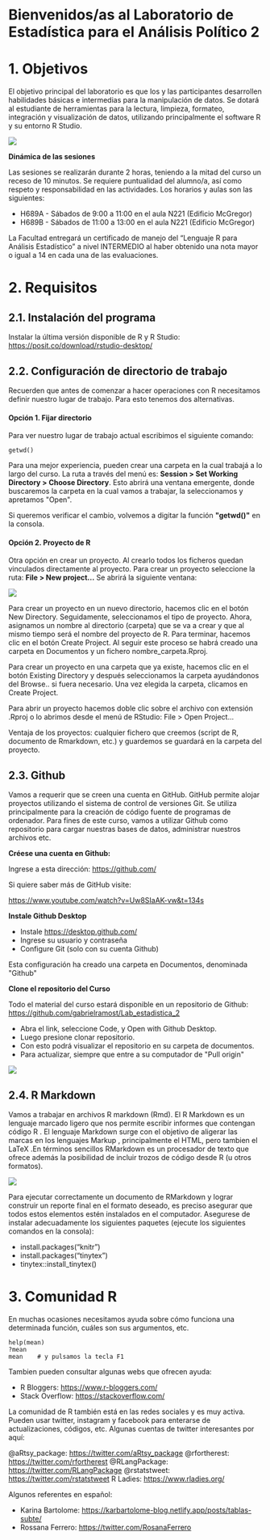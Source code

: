 # **Bienvenidos/as al Laboratorio de Estadística para el Análisis Político 2**

# **1. Objetivos**

El objetivo principal del laboratorio es que los y las participantes desarrollen habilidades básicas e intermedias para la manipulación de datos. Se dotará al estudiante de herramientas para la lectura, limpieza, formateo, integración y visualización de datos, utilizando principalmente el software R y su entorno R Studio.

![](https://github.com/gabrielramost/Lab_estadistica_2/blob/3580b6164af1e82ade74522df80488b1332c55de/Introducci%C3%B3n/datos.jpeg)

**Dinámica de las sesiones**

Las sesiones se realizarán durante 2 horas, teniendo a la mitad del curso un receso de 10 minutos. Se requiere puntualidad del alumno/a, así como respeto y responsabilidad en las actividades. Los horarios y aulas son las siguientes:

- H689A - Sábados de 9:00 a 11:00 en el aula N221 (Edificio McGregor)
- H689B - Sábados de 11:00 a 13:00 en el aula N221 (Edificio McGregor)

La Facultad entregará un certificado de manejo del “Lenguaje R para Análisis Estadístico” a nivel INTERMEDIO al haber obtenido una nota mayor o igual a 14 en cada una de las evaluaciones.


# **2. Requisitos**

## **2.1. Instalación del programa**

Instalar la última versión disponible de R y R Studio: https://posit.co/download/rstudio-desktop/

## **2.2. Configuración de directorio de trabajo**

Recuerden que antes de comenzar a hacer operaciones con R necesitamos definir nuestro lugar de trabajo. Para esto tenemos dos alternativas.

#### **Opción 1. Fijar directorio**

Para ver nuestro lugar de trabajo actual escribimos el siguiente comando:

```{r}
getwd()
```


Para una mejor experiencia, pueden crear una carpeta en la cual trabajá a lo largo del curso. La ruta a través del menú es: **Session > Set Working Directory > Choose Directory**. Esto abrirá una ventana emergente, donde buscaremos la carpeta en la cual vamos a trabajar, la seleccionamos y apretamos "Open".

Si queremos verificar el cambio, volvemos a digitar la función **"getwd()"** en la consola.

#### **Opción 2. Proyecto de R**

Otra opción en crear un proyecto. Al crearlo todos los ficheros quedan vinculados directamente al proyecto. Para crear un proyecto seleccione la ruta: **File > New project...** Se abrirá la siguiente ventana:

![](https://github.com/gabrielramost/Lab_estadistica_2/blob/3580b6164af1e82ade74522df80488b1332c55de/Introducci%C3%B3n/proyecto.png)

Para crear un proyecto en un nuevo directorio, hacemos clic en el botón New Directory. Seguidamente, seleccionamos el tipo de proyecto. Ahora, asignamos un nombre al directorio (carpeta) que se va a crear y que al mismo tiempo será el nombre del proyecto de R. Para terminar, hacemos clic en el botón Create Project. Al seguir este proceso se habrá creado una carpeta en Documentos y un fichero nombre_carpeta.Rproj.

Para crear un proyecto en una carpeta que ya existe, hacemos clic en el botón Existing Directory y después seleccionamos la carpeta ayudándonos del Browse.. si fuera necesario. Una vez elegida la carpeta, clicamos en Create Project.

Para abrir un proyecto hacemos doble clic sobre el archivo con extensión .Rproj o lo abrimos desde el menú de RStudio: File > Open Project...

Ventaja de los proyectos: cualquier fichero que creemos (script de R, documento de Rmarkdown, etc.) y guardemos se guardará en la carpeta del proyecto.


## **2.3. Github**

Vamos a requerir que se creen una cuenta en GitHub. GitHub permite alojar proyectos utilizando el sistema de control de versiones Git. Se utiliza principalmente para la creación de código fuente de programas de ordenador. Para fines de este curso, vamos a utilizar Github como repositorio para cargar nuestras bases de datos, administrar nuestros archivos etc.

**Créese una cuenta en Github:**

Ingrese a esta dirección: https://github.com/

Si quiere saber más de GitHub visite:

https://www.youtube.com/watch?v=Uw8SIaAK-vw&t=134s

**Instale Github Desktop**

- Instale https://desktop.github.com/
- Ingrese su usuario y contraseña
- Configure Git (solo con su cuenta Github)

Esta configuración ha creado una carpeta en Documentos, denominada "Github"

**Clone el repositorio del Curso**

Todo el material del curso estará disponible en un repositorio de Github: https://github.com/gabrielramost/Lab_estadistica_2
- Abra el link, seleccione Code, y Open with Github Desktop.
- Luego presione clonar repositorio.
- Con esto podrá visualizar el repositorio en su carpeta de documentos. 
- Para actualizar, siempre que entre a su computador de "Pull origin"

![](https://github.com/gabrielramost/Lab_estadistica_2/blob/3580b6164af1e82ade74522df80488b1332c55de/Introducci%C3%B3n/github.png)


## **2.4. R Markdown**

Vamos a trabajar en archivos R markdown (Rmd). El R Markdown es un lenguaje marcado ligero que nos permite escribir informes que contengan código R . El lenguaje Markdown surge con el objetivo de aligerar las marcas en los lenguajes Markup , principalmente el HTML, pero tambien el LaTeX .En términos sencillos RMarkdown es un procesador de texto que ofrece además la posibilidad de incluir trozos de código desde R (u otros formatos). 

![](https://github.com/gabrielramost/Lab_estadistica_2/blob/3580b6164af1e82ade74522df80488b1332c55de/Introducci%C3%B3n/rmd.png)


Para ejecutar correctamente un documento de RMarkdown y lograr construir un reporte final en el formato deseado, es preciso asegurar que todos estos elementos estén instalados en el computador. Asegurese de instalar adecuadamente los siguientes paquetes (ejecute los siguientes comandos en la consola):

- install.packages(“knitr”)
- install.packages(“tinytex”) 
- tinytex::install_tinytex()


# **3. Comunidad R**

En muchas ocasiones necesitamos ayuda sobre cómo funciona una determinada función, cuáles son sus argumentos, etc.

```{r}
help(mean)
?mean
mean    # y pulsamos la tecla F1
```

Tambien pueden consultar algunas webs que ofrecen ayuda:

+ R Bloggers: <https://www.r-bloggers.com/>
+ Stack Overflow: <https://stackoverflow.com/>

La comunidad de R también está en las redes sociales y es muy activa. 
Pueden usar twitter, instagram y facebook para enterarse de actualizaciones, códigos, etc. Algunas cuentas de twitter interesantes por aquí:

@aRtsy_package: <https://twitter.com/aRtsy_package>
@rfortherest: <https://twitter.com/rfortherest>
@RLangPackage: <https://twitter.com/RLangPackage>
@rstatstweet: <https://twitter.com/rstatstweet>
R Ladies: <https://www.rladies.org/>

Algunos referentes en español:

- Karina Bartolome: <https://karbartolome-blog.netlify.app/posts/tablas-subte/>
- Rossana Ferrero: <https://twitter.com/RosanaFerrero>



